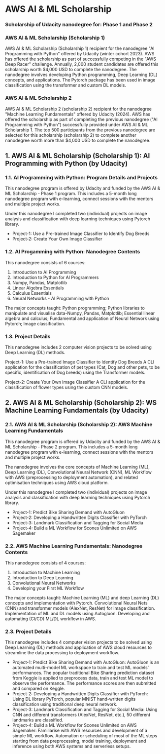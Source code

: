 # AWS AI & ML Scholarship 
### Scholarship of Udacity nanodegree for: Phase 1 and Phase 2  

### AWS AI & ML Scholarship (Scholarship 1)

AWS AI & ML Scholarship (Scholarship 1) recipient for the nanodegree "AI Programming with Python" offered by Udacity (winter cohort 2023). 
AWS has offered the scholarship as part of successfully competing in the "AWS Deep Racer" challenge. Annually, 2,000 student candidates are offered this scholarship worth $4,000 USD to complete the nanodegree. 
The nanodegree involves developing Python programming, Deep Learning (DL) concepts, and applications. The Pytorch package has been used in image classification using the transformer and custom DL models.  


### AWS AI & ML Scholarship 2

AWS AI & ML Scholarship 2 (scholarship 2) recipient for the nanodegree "Machine Learning Fundamentals" offered by Udacity (2024). 
AWS has offered the scholarship as part of completing the previous nanodegree ("AI Programming with Python") successfully provided under AWS AI & ML Scholarship 1. The top 500 participants from the previous nanodegree are selected for this scholarship (scholarship 2) to complete another nanodegree worth more than $4,000 USD to complete the nanodegree.




## 1. AWS AI & ML Scholarship (Scholarship 1): AI Programming with Python (by Udacity) 

### 1.1. AI Programming with Python: Program Details and Projects
This nanodegree program is offered by Udacity and funded by the AWS AI & ML Scholarship - Phase 1 program. This includes a 5-month long nanodegree program with e-learning, connect sessions with the mentors and multiple project works.

Under this nanodegree I completed two (individual) projects on image analysis and classification with deep learning techniques using Pytorch library.

- Project-1: Use a Pre-trained Image Classifier to Identify Dog Breeds
- Project-2: Create Your Own Image Classifier



### 1.2. AI Progamming with Python: Nanodegree Contents
This nanodegree consists of 6 courses:
1. Introduction to AI Programming
2. Introduction to Python for AI Programmers
3. Numpy, Pandas, Matplotlib
4. Linear Algebra Essentials
5. Calculus Essentials
6. Neural Networks - AI Programming with Python

The major concepts taught: Python programming; Python libraries to manipulate and visualise data-Numpy, Pandas, Matplotlib; Essential linear algebra and calculus; Fundamental and application of Neural Network using Pytorch; Image classification.



### 1.3. Project Details
This nanodegree includes 2 computer vision projects to be solved using Deep Learning (DL) methods.

Project-1: Use a Pre-trained Image Classifier to Identify Dog Breeds
A CLI application for the classification of pet types (Cat, Dog and other pets, to be specific, identification of Dog breeds) using the Transformer models.

Project-2: Create Your Own Image Classifier
A CLI application for the classification of flower types using the custom CNN models.




## 2. AWS AI & ML Scholarship (Scholarship 2): WS Machine Learning Fundamentals (by Udacity) 

### 2.1. AWS AI & ML Scholarship (Scholarship 2): AWS Machine Learning Fundamentals
This nanodegree program is offered by Udacity and funded by the AWS AI & ML Scholarship - Phase 2 program. This includes a 5-month long nanodegree program with e-learning, connect sessions with the mentors and multiple project works.

The nanodegree involves the core concepts of Machine Learning (ML), Deep Learning (DL), Convolutional Neural Network (CNN), ML Workflow with AWS (preprocessing to deployment automation), and related optimisation techniques using AWS cloud platform.

Under this nanodegree I completed two (individual) projects on image analysis and classification with deep learning techniques using Pytorch library.

- Project-1: Predict Bike Sharing Demand with AutoGluon
- Project-2: Developing a Handwritten Digits Classifier with PyTorch
- Project-3: Landmark Classification and Tagging for Social Media
- Project-4: Build a ML Workflow for Scones Unlimited on AWS Sagemaker



### 2.2. AWS Machine Learning Fundamentals: Nanodegree Contents
This nanodegree consists of 4 courses:
1. Introduction to Machine Learning
2. Introduction to Deep Learning
3. Convolutional Neural Networks
4. Developing your First ML Workflow

The major concepts taught: Machine Learning (ML) and deep Learning (DL) concepts and implementation with Pytorch. Convolutional Neural Nets (CNN) and transformer models (AlexNet, ResNet) for image classification. Implementation of ML and DL models using Autogluon. Developing and automating (CI/CD) ML/DL workflow in AWS.



### 2.3. Project Details 
This nanodegree includes 4 computer vision projects to be solved using Deep Learning (DL) methods and application of AWS cloud resources to streamline the data processing to deployment workflow.

- Project-1: Predict Bike Sharing Demand with AutoGluon: AutoGluon is an automated multi-model ML workspace to train and test ML models' performances. The popular traditional Bike Sharing prediction dataset from Keggle is applied to preprocess data, train and test ML model to observe the performance. The performance scores are then submitted and compared on Keggle. 
- Project-2: Developing a Handwritten Digits Classifier with PyTorch: Using DL library PyTorch, popular MNIST hand-written digits classification using traditional deep neural network. 
- Project-3: Landmark Classification and Tagging for Social Media: Using CNN and different transformers (AlexNet, ResNet, etc.), 50 different landmarks are classified. 
- Project-4: Build a ML Workflow for Scones Unlimited on AWS Sagemaker: Familiarise with AWS resources and development of a simple ML workflow. Automation or scheduling of most of the ML steps starting from data preprocessing, model training, deployment and inference using both AWS systems and serverless setups.  


